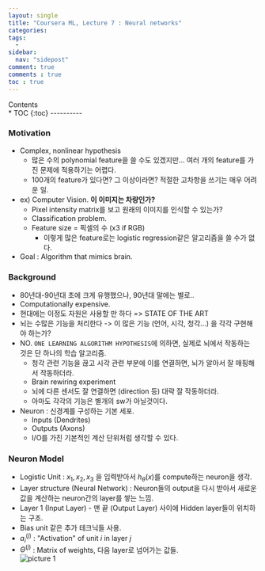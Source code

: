 ```yaml
---
layout: single
title: "Coursera ML, Lecture 7 : Neural networks"
categories: 
tags:
  - 
sidebar:
  nav: "sidepost"
comment: true
comments : true
toc : true
---
```

<div id="toc">
Contents
</div>
* TOC
{:toc}
----------

### Motivation 
- Complex, nonlinear hypothesis
  - 많은 수의 polynomial feature을 쓸 수도 있겠지만... 여러 개의 feature를 가진 문제에 적용하기는 어렵다.
  - 100개의 feature가 있다면? 그 이상이라면? 적절한 고차항을 쓰기는 매우 어려운 일. 
- ex) Computer Vision. **이 이미지는 차량인가?**
  - Pixel intensity matrix를 보고 원래의 이미지를 인식할 수 있는가?
  - Classification problem.
  - Feature size = 픽셀의 수 (x3 if RGB)
    - 이렇게 많은 feature로는 logistic regression같은 알고리즘을 쓸 수가 없다.
- Goal : Algorithm that mimics brain.

### Background 
- 80년대-90년대 초에 크게 유행했으나, 90년대 말에는 별로..
- Computationally expensive.
- 현대에는 이정도 자원은 사용할 만 하다 => STATE OF THE ART
- 뇌는 수많은 기능을 처리한다 -> 이 많은 기능 (언어, 시각, 청각...) 을 각각 구현해야 하는가?
- NO. `ONE LEARNING ALGORITHM HYPOTHESIS`에 의하면, 실제로 뇌에서 작동하는 것은 단 하나의 학습 알고리즘.
  - 청각 관련 기능을 끊고 시각 관련 부분에 이를 연결하면, 뇌가 알아서 잘 매핑해서 작동하더라.
  - Brain rewiring experiment
  - 뇌에 다른 센서도 잘 연결하면 (direction 등) 대략 잘 작동하더라.
  - 아마도 각각의 기능은 별개의 sw가 아닐것이다.
- Neuron : 신경계를 구성하는 기본 세포. 
  - Inputs (Dendrites)
  - Outputs (Axons)
  - I/O를 가진 기본적인 계산 단위처럼 생각할 수 있다.

### Neuron Model
- Logistic Unit : $x_1, x_2, x_3$ 을 입력받아서 $h_\theta(x)$를 compute하는 neuron을 생각.
- Layer structure (Neural Network) : Neuron들의 output을 다시 받아서 새로운 값을 계산하는 neuron간의 layer를 쌓는 느낌.
- Layer 1 (Input Layer) - 맨 끝 (Output Layer) 사이에 Hidden layer들이 위치하는 구조.
- Bias unit 같은 추가 테크닉들 사용.
- $a_i^{(j)}$ : "Activation" of unit $i$ in layer $j$ 
- $\Theta^(j)$ : Matrix of weights, 다음 layer로 넘어가는 값들.  <br/>
  ![picture 1](../../images/604f33448a52a8789feb7a13bf3141a4fad0ac1759963e4497c23feeffe8c7f4.png)  
